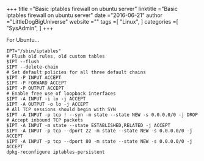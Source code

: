 +++ 
title ="Basic iptables firewall on ubuntu server" 
linktitle ="Basic iptables firewall on ubuntu server" 
date ="2016-06-21" 
author ="LittleDogBigUniverse"
website ="" 
tags =[ "Linux",  ] 
categories =[ "SysAdmin",  ] 
+++ 

For Ubuntu...

```less
IPT="/sbin/iptables" 
# Flush old rules, old custom tables 
$IPT --flush 
$IPT --delete-chain 
# Set default policies for all three default chains 
$IPT -P INPUT ACCEPT 
$IPT -P FORWARD ACCEPT 
$IPT -P OUTPUT ACCEPT 
# Enable free use of loopback interfaces 
$IPT -A INPUT -i lo -j ACCEPT 
$IPT -A OUTPUT -o lo -j ACCEPT 
# All TCP sessions should begin with SYN 
$IPT -A INPUT -p tcp ! --syn -m state --state NEW -s 0.0.0.0/0 -j DROP 
# Accept inbound TCP packets 
$IPT -A INPUT -m state --state ESTABLISHED,RELATED -j ACCEPT 
$IPT -A INPUT -p tcp --dport 22 -m state --state NEW -s 0.0.0.0/0 -j ACCEPT 
$IPT -A INPUT -p tcp --dport 80 -m state --state NEW -s 0.0.0.0/0 -j ACCEPT 
dpkg-reconfigure iptables-persistent 
 

``` 

